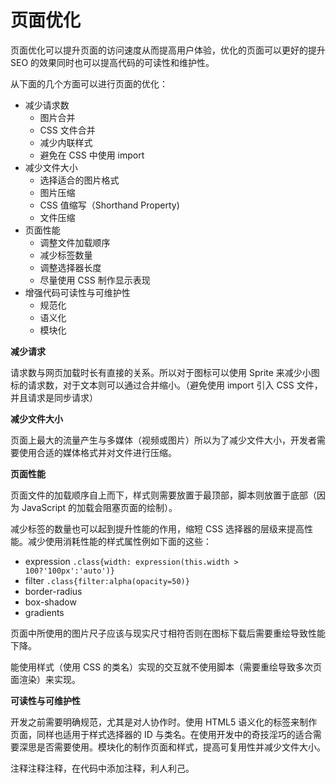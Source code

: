# 页面优化


页面优化可以提升页面的访问速度从而提高用户体验，优化的页面可以更好的提升 SEO 的效果同时也可以提高代码的可读性和维护性。

从下面的几个方面可以进行页面的优化：

- 减少请求数
  - 图片合并
  - CSS 文件合并
  - 减少内联样式
  - 避免在 CSS 中使用 import
- 减少文件大小
  - 选择适合的图片格式
  - 图片压缩
  - CSS 值缩写（Shorthand Property)
  - 文件压缩
- 页面性能
  - 调整文件加载顺序
  - 减少标签数量
  - 调整选择器长度
  - 尽量使用 CSS 制作显示表现
- 增强代码可读性与可维护性
  - 规范化
  - 语义化
  - 模块化

**减少请求**

请求数与网页加载时长有直接的关系。所以对于图标可以使用 Sprite 来减少小图标的请求数，对于文本则可以通过合并缩小。（避免使用 import 引入 CSS 文件，并且请求是同步请求）

**减少文件大小**

页面上最大的流量产生与多媒体（视频或图片）所以为了减少文件大小，开发者需要使用合适的媒体格式并对文件进行压缩。

**页面性能**

页面文件的加载顺序自上而下，样式则需要放置于最顶部，脚本则放置于底部（因为 JavaScript 的加载会阻塞页面的绘制）。

减少标签的数量也可以起到提升性能的作用，缩短 CSS 选择器的层级来提高性能。减少使用消耗性能的样式属性例如下面的这些：

- expression `.class{width: expression(this.width > 100?'100px':'auto')}`
- filter `.class{filter:alpha(opacity=50)}`
- border-radius
- box-shadow
- gradients

页面中所使用的图片尺子应该与现实尺寸相符否则在图标下载后需要重绘导致性能下降。

能使用样式（使用 CSS 的类名）实现的交互就不使用脚本（需要重绘导致多次页面渲染）来实现。

**可读性与可维护性**

开发之前需要明确规范，尤其是对人协作时。使用 HTML5 语义化的标签来制作页面，同样也适用于样式选择器的 ID 与类名。在使用开发中的奇技淫巧的适合需要深思是否需要使用。模块化的制作页面和样式，提高可复用性并减少文件大小。

注释注释注释，在代码中添加注释，利人利己。
